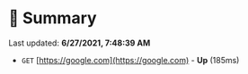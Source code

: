 # 📖 Summary
Last updated: **6/27/2021, 7:48:39 AM**

- `GET` [https://google.com](https://google.com) - **Up** (185ms)
